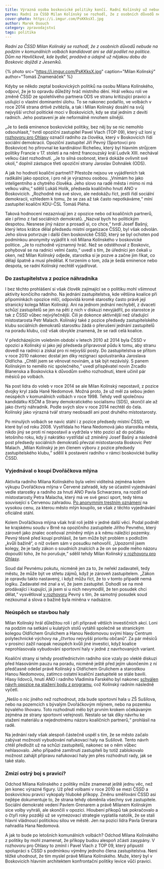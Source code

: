 ```yaml
---
title: Výrazná osoba boskovické politiky končí. Radní Kolínský už nebude kandidovat
perex: Radní za ČSSD Milan Kolínský se rozhodl, že z osobních důvodů nebude na podzim v komunálních volbách kandidovat ani se dál podílet na politice.
cover-photo: https://i.imgur.com/PsKKksXl.jpg
author: Marek Osouch
category: zpravodajství
tags: politika
---
```


*Radní za ČSSD Milan Kolínský se rozhodl, že z osobních důvodů nebude na podzim v komunálních volbách kandidovat ani se dál podílet na politice. Dům na Havlíčkově, kde bydlel, prodává a údajně už nějakou dobu do Boskovic dojíždí z Jeseníků.*

{% photo src="https://i.imgur.com/PsKKksX.jpg" caption="Milan Kolínský" author="Tomáš Znamenáček" %}

Kdyby se někdo zeptal boskovických politiků na osobu Milana Kolínského, odpoví, že je to opravdu důležitý hráč místního dění. Hrál velkou roli ve změně ČSSD ze spolehlivého partnera ODS ve stranu kritizující pravici a usilující o vlastní dominantní úlohu. To se nakonec podařilo, ve volbách v roce 2014 strana drtivě zvítězila, a tak i Milan Kolínský dosáhl na svůj nejvyšší vrchol politické moci v Boskovicích, kdy se stal jedním z devíti radních. Jeho postavení je ale neformálně mnohem silnější.

„Je to šedá eminence boskovické politiky, bez něj by se nic nemohlo odsouhlasit,“ tvrdí opoziční zastupitel Pavel Vlach (TOP 09), který už loni [v rozhovoru pro Ohlasy](http://www.ohlasy.info/clanky/2017/04/rozhovor-vlach.html) označil radního za člověka, který v Boskovicích řídí sociální demokracii. Opoziční zastupitel Jiří Pevný (Sportovci pro Boskovice) ho přirovnal ke kardinálovi Richelieu, který byl hlavním strůjcem politiky Francie v 17. století a na němž francouzský král Ludvík XIII. nechával velkou část rozhodnutí. „Je to silná osobnost, která dokáže ovlivnit své okolí,“ doplnil zástupce třetí opoziční strany Jaroslav Dohnálek (ODS). 

A jak ho hodnotí koaliční partneři? Přestože nejsou ve vyjádřeních tak radikální jako opozice, i pro ně je výraznou osobou. „Vnímám ho jako inteligentního a chytrého člověka. Jeho slovo na radě města i mimo ni má velkou váhu,“ sdělil Lukáš Holík, předseda koaličního hnutí ANO v Boskovicích. „Rozhodně má své slovo, ale nedokážu říct, jestli řídí sociální demokracii, vzhledem k tomu, že se zas až tak často nepotkáváme,“ míní zastupitel koaliční KDU-ČSL Tomáš Pléha.

Taková hodnocení nezaznívají jen z opozice nebo od koaličních partnerů, ale i přímo z řad sociálních demokratů. „Nazval bych ho politickým despotou. Nesnese jiný názor a prosadí si, co chce,“ tvrdí Josef Bašný, který letos krátce dělal předsedu místní organizace ČSSD, byl však odvolán. Jeho slova potvrzuje i další člen boskovické ČSSD, který se byl ochoten pod podmínkou anonymity vyjádřit k roli Milana Kolínského v boskovické politice. „Je to rozhodně významný hráč. Než se odstěhoval z Boskovic, pohyboval se na radnici velmi často,“ uvedl s tím, že úředníci jen čekali u oken, než Milan Kolínský odjede, starostka si je pozve a začne jim říkat, co dělají špatně a musí předělat. K tvrzením o tom, zda je šedá eminence nebo despota, se radní Kolínský nechtěl vyjadřovat.

### Do zastupitelstva z pozice náhradníka

I bez těchto prohlášení si však člověk zajímající se o politiku mohl všimnout aktivity končícího radního. Na jednání zastupitelstva, kde většina koalice při připomínkách opozice mlčí, odpovídá kromě starostky často právě její stranický kolega Milan Kolínský. Ani na jednom jednání nechyběl, z dvaceti schůzí zastupitelů se jen na pěti z nich v diskuzi nevyjádřil, po starostce je tak z ČSSD vůbec nejvýřečnější. Čili je dokonce aktivnější než úřadující místostarosta Petr Malach. Kolínský také z pozice předsedy zastupitelského klubu sociálních demokratů starostku žádá o přerušení jednání zastupitelů na poradu klubu, což však obvykle znamená, že se radí celá koalice.

V předcházejícím volebním období v letech 2010 až 2014 byla ČSSD v opozici a Kolínský si jako její předseda připravoval půdu k tomu, aby stranu dovedl na radnici a získal pro ni nejvyšší posty. Do zastupitelstva se přitom v roce 2010 nakonec dostal jen díky rezignaci spolustraníka Jaroslava Oldřicha. „Chtěl jsem se věnovat novinám, a tak být nezávislý. S panem Kolínským to nemělo nic společného,“ uvedl přispěvatel novin Zrcadlo Blanenska a Boskovicka k důvodům svého rozhodnutí, které učinil pár měsíců po volbách.

Na post lídra do voleb v roce 2014 se ale Milan Kolínský nepostavil, z pozice dvojky kryl záda Haně Nedomové. Možná proto, že už měl za sebou jeden neúspěch v komunálních volbách v roce 1998. Tehdy vedl společnou kandidátku KSČM a Strany demokratického socialismu (SDS), skončil ale až jako čtvrtý náhradník. Podle svých slov v roce 2014 nechtěl do čela. Kolínský jako výrazná tvář strany neobsadil ani post druhého místostarosty.

Po minulých volbách se navíc stáhl i z pozice předsedy místní ČSSD, ve které byl od roku 2008. Vystřídala ho Hana Nedomová jako starostka města, nikdo jiný se proti ní nepostavil a vydržela v této pozici až do počátku letošního roku, kdy ji nakrátko vystřídal už zmíněný Josef Bašný a následně post předsedy sociálních demokratů převzal místostarosta Boskovic Petr Malach. „Milan Kolínský je jen členem výboru z pozice předsedy zastupitelského klubu,“ sdělil k postavení radního v rámci boskovické buňky ČSSD.

### Vyjednával o koupi Dvořáčkova mlýna

Aktivita radního Milana Kolínského byla velmi viditelná zejména kolem výkupu Dvořáčkova mlýna v Červené zahradě, kdy se účastnil vyjednávání vedle starostky a radního za hnutí ANO Pavla Schwarzera, na rozdíl od místostarosty Petra Malacha, který má ve své gesci sport, tedy téma související s Červenou zahradou. [Po anonymním trestním oznámení](http://www.ohlasy.info/clanky/2016/01/cervenka-trestni-oznameni.html) na vysokou cenu, za kterou město mlýn koupilo, se však z těchto vyjednávání oficiálně stáhl.

Kolem Dvořáčkova mlýna však hrál roli ještě v jedné další věci. Podal podnět ke krajskému soudu v Brně na opozičního zastupitele Jiřího Pevného, který zároveň jako znalec oceňoval zmíněný mlýn a k němu náležící pozemky. Pevný těsně před koupí prohlásil, že tam může být problém s podložím „kvůli bažině“, o níž ovšem sám v posudku nehovořil. „Upozornil jsem kolegy, že je tady zákon o soudních znalcích a že on se podle mého názoru dopouští toho, že ho porušuje,“ sdělil tehdy Milan Kolínský [v rozhovoru pro Ohlasy](http://www.ohlasy.info/clanky/2016/03/rozhovor-kolinsky.html).

Soud dal Pevnému pokutu, nicméně jen za to, že neřekl zadavateli, tedy městu, že může být ve střetu zájmů, když je zároveň zastupitelem. „Zákon je opravdu takto nastavený, i když můžu říct, že to v tomto případě nemá logiku. Zadavatel mě znal a ví, že jsem zastupitel. Dohodli se na mně prodávající i kupující, já jsem si u nich nevymodlil, že ten posudek chci dělat,“ vysvětloval [v rozhovoru](http://www.ohlasy.info/clanky/2016/03/rozhovor-pevny.html) Pevný s tím, že samotný posudek soud nezkoumal a slova o bažině byla míněna v nadsázce.

### Neúspěch se stavbou haly

Milan Kolínský hrál důležitou roli i při přípravě větších investičních akcí. Loni na podzim na setkání u kulatých stolů vytáhli společně se stranickým kolegou Oldřichem Grulichem a Hanou Nedomovou svými hlasy Centrum polytechnické výchovy na „čtvrtou nejvyšší prioritu občanů“. Za pár měsíců v prosinci zažil naopak neúspěch kvůli jiné investici, když koalice neprohlasovala vybudování sportovní haly v jedné z navrhovaných variant.

Koaliční strany si tehdy prostřednictvím radního sice vzaly po vleklé diskuzi před hlasováním pauzu na poradu, nicméně ještě před jejím ukončením z ní předčasně odešel právě Kolínský s Oldřichem Grulichem a starostkou Hanou Nedomovou, zatímco ostatní koaliční zastupitelé se stále bavili. Hlasy lidovců, hnutí ANO i radního Vladimíra Farského byl nakonec [schválen návrh opozice na stažení bodu z programu](http://www.ohlasy.info/clanky/2017/12/zastupitelstvo.html), což Kolínský radním následně vyčetl.

„Nešlo o nic jiného než rozhodnout, zda bude sportovní hala u ZŠ Sušilova, nebo na pozemcích s bývalým Dvořáčkovým mlýnem, nebo na pozemku bývalého lihovaru. Toto rozhodnutí mělo být prvním krokem očekávaným zejména ze strany sportovní veřejnosti. Nestalo se tak díky návrhu ke stažení materiálu a nejednotnému názoru koaličních partnerů,“ prohlásil na radě.

Na jednání rady však alespoň částečně uspěl s tím, že se město začalo zabývat možností vybudování nafukovací haly na Sušilově. Tento návrh chtěl předložit už na schůzi zastupitelů, nakonec se o něm vůbec nehlasovalo. Jeho případné zamítnutí zastupiteli by totiž zablokovalo možnost zahájit přípravu nafukovací haly jen přes rozhodnutí rady, jak se také stalo.

### Zmizí ostrý boj s pravicí?

Odchod Milana Kolínského z politiky může znamenat ještě jednu věc, než jen konec výrazné figury. Už před volbami v roce 2010 se mezi ČSSD a boskovickou pravicí vykopaly hluboké příkopy. Změnu směřování ČSSD asi nejlépe dokumentuje to, že strana tehdy obměnila všechny své zastupitele. Sociální demokraté vedení Pavlem Grenarem a právě Milanem Kolínským sice volby vyhráli, ale skončili v opozici. Hloubení příkopů tak pokračovalo a o čtyři roky později už se vymezovací strategie vyplatila natolik, že se stali hlavní vládnoucí politickou silou ve městě. Jen na pozici lídra Pavla Grenara nahradila Hana Nedomová.

A jak to bude po letošních komunálních volbách? Odchod Milana Kolínského z politiky by mohl znamenat, že příkopy budou alespoň zčásti zasypány. V rozhovoru pro Ohlasy to zmínil i Pavel Vlach z TOP 09, který připustil spolupráci s ČSSD s podmínkou výměny jednoho člena zastupitelstva. Není těžké uhodnout, že tím myslel právě Milana Kolínského. Muže, který byl v Boskovicích hlavním architektem konfrontační politiky levice vůči pravici.
